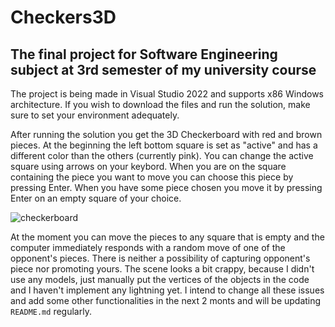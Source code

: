 # Checkers3D

## The final project for Software Engineering subject at 3rd semester of my university course

The project is being made in Visual Studio 2022 and supports x86 Windows architecture. If you wish to download the files and run the solution, make sure to set your environment adequately.

After running the solution you get the 3D Checkerboard with red and brown pieces. At the beginning the left bottom square is set as "active" and has a different color than the others (currently pink). You can change the active square using arrows on your keybord. When you are on the square containing the piece you want to move you can choose this piece by pressing Enter. When you have some piece chosen you move it by pressing Enter on an empty square of your choice.

![checkerboard](https://user-images.githubusercontent.com/86531146/202295407-ddaab59a-fd5a-4138-b789-3aed117e9c82.png)

At the moment you can move the pieces to any square that is empty and the computer immediately responds with a random move of one of the opponent's pieces. There is neither a possibility of capturing opponent's piece nor promoting yours. The scene looks a bit crappy, because I didn't use any models, just manually put the vertices of the objects in the code and I haven't implement any lightning yet. I intend to change all these issues and add some other functionalities in the next 2 monts and will be updating `README.md` regularly.
